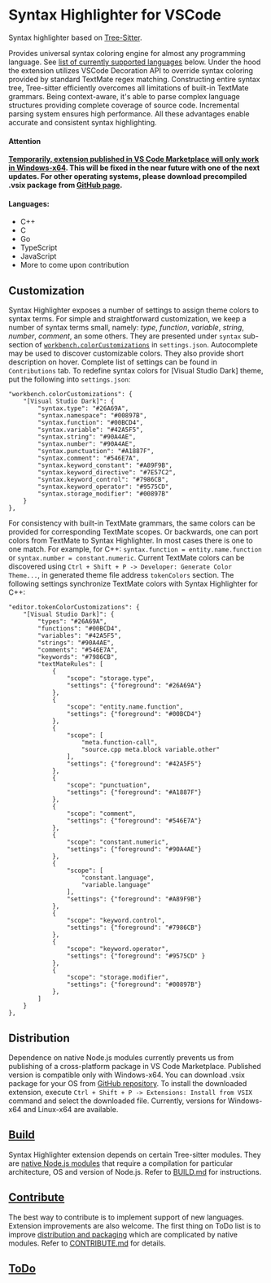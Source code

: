 # Syntax Highlighter for VSCode

Syntax highlighter based on [Tree-Sitter](https://tree-sitter.github.io/tree-sitter/).

Provides universal syntax coloring engine for almost any programming language.
See [list of currently supported languages](#languages) below. Under the hood
the extension utilizes VSCode Decoration API to override syntax coloring provided
by standard TextMate regex matching. Constructing entire syntax tree, Tree-sitter
efficiently overcomes all limitations of built-in TextMate grammars. Being
context-aware, it's able to parse complex language structures providing complete
coverage of source code. Incremental parsing system ensures high performance.
All these advantages enable accurate and consistent syntax highlighting.

#### **Attention**
**[Temporarily, extension published in VS Code Marketplace will only work in
Windows-x64](#distribution). This will be fixed in the near future with one of the
next updates. For other operating systems, please download precompiled .vsix package
from [GitHub page](https://github.com/EvgeniyPeshkov/syntax-highlighter/releases).**

#### Languages:
* C++
* C
* Go
* TypeScript
* JavaScript
* More to come upon contribution

## Customization

Syntax Highlighter exposes a number of settings to assign theme colors to syntax terms.
For simple and straightforward customization, we keep a number of syntax terms small,
namely: *type*, *function*, *variable*, *string*, *number*, *comment*, an some others.
They are presented under `syntax` sub-section of
[`workbench.colorCustomizations`](https://code.visualstudio.com/api/references/theme-color)
in `settings.json`. Autocomplete may be used to discover customizable colors.
They also provide short description on hover. Complete list of settings can be found
in `Contributions` tab. To redefine syntax colors for [Visual Studio Dark] theme, put
the following into `settings.json`:

    "workbench.colorCustomizations": {
        "[Visual Studio Dark]": {
            "syntax.type": "#26A69A",
            "syntax.namespace": "#00897B",
            "syntax.function": "#00BCD4",
            "syntax.variable": "#42A5F5",
            "syntax.string": "#90A4AE",
            "syntax.number": "#90A4AE",
            "syntax.punctuation": "#A1887F",
            "syntax.comment": "#546E7A",
            "syntax.keyword_constant": "#A89F9B",
            "syntax.keyword_directive": "#7E57C2",
            "syntax.keyword_control": "#7986CB",
            "syntax.keyword_operator": "#9575CD",
            "syntax.storage_modifier": "#00897B"
        }
    },

For consistency with built-in TextMate grammars, the same colors can be provided
for corresponding TextMate scopes. Or backwards, one can port colors from TextMate
to Syntax Highlighter. In most cases there is one to one match. For example, for
C++: `syntax.function = entity.name.function` or `syntax.number = constant.numeric`.
Current TextMate colors can be discovered using `Ctrl + Shift + P -> Developer:
Generate Color Theme...`, in generated theme file address `tokenColors` section.
The following settings synchronize TextMate colors with Syntax Highlighter for C++:

    "editor.tokenColorCustomizations": {
        "[Visual Studio Dark]": {
            "types": "#26A69A",
            "functions": "#00BCD4",
            "variables": "#42A5F5",
            "strings": "#90A4AE",
            "comments": "#546E7A",
            "keywords": "#7986CB",
            "textMateRules": [
                {
                    "scope": "storage.type",
                    "settings": {"foreground": "#26A69A"}
                },
                {
                    "scope": "entity.name.function",
                    "settings": {"foreground": "#00BCD4"}
                },
                {
                    "scope": [
                        "meta.function-call",
                        "source.cpp meta.block variable.other"
                    ],
                    "settings": {"foreground": "#42A5F5"}
                },
                {
                    "scope": "punctuation",
                    "settings": {"foreground": "#A1887F"}
                },
                {
                    "scope": "comment",
                    "settings": {"foreground": "#546E7A"}
                },
                {
                    "scope": "constant.numeric",
                    "settings": {"foreground": "#90A4AE"}
                },
                {
                    "scope": [
                        "constant.language",
                        "variable.language"
                    ],
                    "settings": {"foreground": "#A89F9B"}
                },
                {
                    "scope": "keyword.control",
                    "settings": {"foreground": "#7986CB"}
                },
                {
                    "scope": "keyword.operator",
                    "settings": {"foreground": "#9575CD" }
                },
                {
                    "scope": "storage.modifier",
                    "settings": {"foreground": "#00897B"}
                },
            ]
        }
    },

## Distribution

Dependence on native Node.js modules currently prevents us from publishing of a cross-platform
package in VS Code Marketplace. Published version is compatible only with Windows-x64.
You can download .vsix package for your OS from
[GitHub repository](https://github.com/EvgeniyPeshkov/syntax-highlighter).
To install the downloaded extension, execute `Ctrl + Shift + P -> Extensions: Install from VSIX`
command and select the downloaded file. Currently, versions for Windows-x64 and Linux-x64 are available.

## [Build](BUILD.md)

Syntax Highlighter extension depends on certain Tree-sitter modules.
They are [native Node.js modules](https://nodejs.org/api/addons.html)
that require a compilation for particular architecture, OS and version
of Node.js. Refer to [BUILD.md](BUILD.md) for instructions.

## [Contribute](CONTRIBUTE.md)

The best way to contribute is to implement support of new languages. Extension
improvements are also welcome. The first thing on ToDo list is to improve
[distribution and packaging](#distribution) which are complicated by native
modules. Refer to [CONTRIBUTE.md](CONTRIBUTE.md) for details.

## [ToDo](TODO.md)
